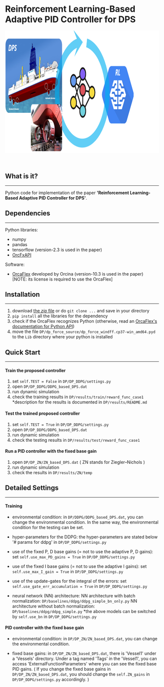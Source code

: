 # Reinforcement Learning-Based Adaptive PID Controller for DPS
<p align="right">
<img width="1159" height="400" src=".images/thumbnail.png">
</p>

&nbsp;

## What is it?
---
Python code for implementation of the paper **'Reinforcement Learning-Based Adaptive PID Controller for DPS'**.

## Dependencies
---
Python libraries:
* numpy
* pandas
* tensorflow (version-2.3 is used in the paper)
* [OrcFxAPI](https://pypi.org/project/OrcFxAPI/)

Software:
* [OrcaFlex](https://www.orcina.com/orcaflex/) developed by Orcina (version-10.3 is used in the paper) [NOTE: its license is required to use the OrcaFlex]

## Installation
---
1. download [the *zip* file](https://github.com/danelee2601/RL-based-adaptive-PID-for-DPS/archive/master.zip) or do `git clone ...` and save in your directory
2. `pip install` all the libraries for the dependency
3. check if the OrcaFlex recognizes Python (otherwise, read an [OrcaFlex's documentation for Python API](https://www.orcina.com/webhelp/OrcFxAPI/Default.htm))
4. move the file `DP/dp_force_source/dp_force_windff.cp37-win_amd64.pyd` to the `Lib` directory where your python is installed

## Quick Start
---
#### Train the proposed controller
1. set `self.TEST = False` in `DP/DP_DDPG/settings.py`
2. open `DP/DP_DDPG/DDPG_based_DPS.dat`
3. run dynamic simulation
4. check the training results in `DP/results/train/reward_func_case1`
 *description for the results is documented in `DP/results/README.md`

#### Test the trained proposed controller
1. set `self.TEST = True` in `DP/DP_DDPG/settings.py`
2. open `DP/DP_DDPG/DDPG_based_DPS.dat`
3. run dynamic simulation
4. check the testing results in `DP/results/test/reward_func_case1`

#### Run a PID controller with the fixed base gain
1. open `DP/DP_ZN/ZN_based_DPS.dat`  ( ZN stands for Ziegler–Nichols )
2. run dynamic simulation
3. check the results in `DP/results/ZN/temp`

## Detailed Settings
---
#### Training
* environmental condition:
    in `DP/DDPG/DDPG_based_DPS.dat`, you can change the environmental condition. In the same way, the environmental condition for the testing can be set.

* hyper-parameters for the DDPG:
    the hyper-parameters are stated below '# params for ddpg' in `DP/DP_DDPG/settings.py`

* use of the fixed P, D base gains (= not to use the adaptive P, D gains):
    set `self.use_max_PD_gains = True` in `DP/DP_DDPG/settings.py`

* use of the fixed I base gains (= not to use the adaptive I gains):
    set `self.use_max_I_gain = True` in `DP/DP_DDPG/settings.py`

* use of the update-gates for the integral of the errors:
    set `self.use_gate_err_accumulation = True` in `DP/DP_DDPG/settings.py`

* neural network (NN) architecture:
    NN architecture with batch normalization: `DP/baselines/ddpg/ddpg_simple_bn_only.py`
    NN architecture without batch normalization: `DP/baselines/ddpg/ddpg_simple.py`
    *the above models can be switched by `self.use_bn` in `DP/DP_DDPG/settings.py`

#### PID controller with the fixed base gain
* environmental condition:
    in `DP/DP_ZN/ZN_based_DPS.dat`, you can change the environmental condition.

* fixed base gains:
    in `DP/DP_ZN/ZN_based_DPS.dat`, there is 'Vessel1' under a 'Vessels' directory. Under a tag named 'Tags' in the 'Vessel1', you can access 'ExternalFunctionParameters' where you can see the fixed base PID gains. ( If you change the fixed base gains in `DP/DP_ZN/ZN_based_DPS.dat`, you should change the `self.ZN_gains` in `DP/DP_DDPG/settings.py` accordingly. )
